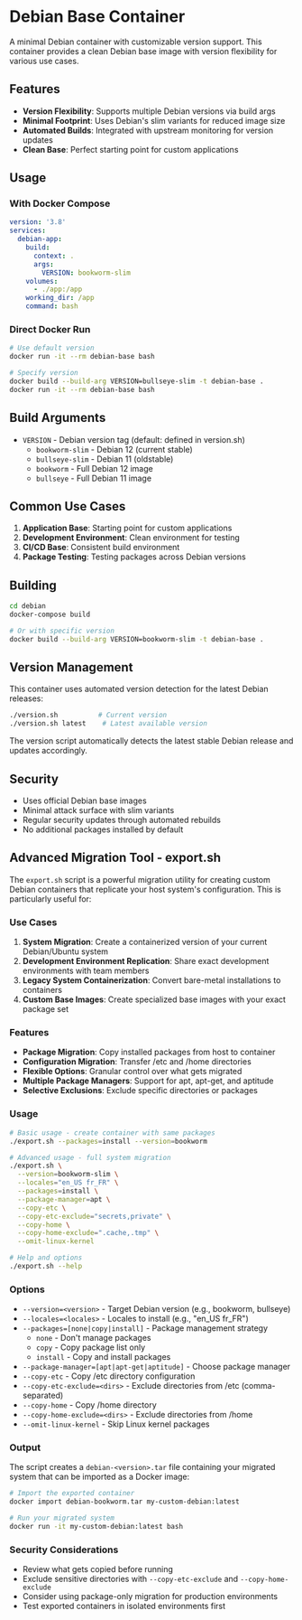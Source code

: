 # Debian Base Container

A minimal Debian container with customizable version support. This container provides a clean Debian base image with version flexibility for various use cases.

## Features

- **Version Flexibility**: Supports multiple Debian versions via build args
- **Minimal Footprint**: Uses Debian's slim variants for reduced image size
- **Automated Builds**: Integrated with upstream monitoring for version updates
- **Clean Base**: Perfect starting point for custom applications

## Usage

### With Docker Compose

```yaml
version: '3.8'
services:
  debian-app:
    build:
      context: .
      args:
        VERSION: bookworm-slim
    volumes:
      - ./app:/app
    working_dir: /app
    command: bash
```

### Direct Docker Run

```bash
# Use default version
docker run -it --rm debian-base bash

# Specify version
docker build --build-arg VERSION=bullseye-slim -t debian-base .
docker run -it --rm debian-base bash
```

## Build Arguments

- `VERSION` - Debian version tag (default: defined in version.sh)
  - `bookworm-slim` - Debian 12 (current stable)
  - `bullseye-slim` - Debian 11 (oldstable)
  - `bookworm` - Full Debian 12 image
  - `bullseye` - Full Debian 11 image

## Common Use Cases

1. **Application Base**: Starting point for custom applications
2. **Development Environment**: Clean environment for testing
3. **CI/CD Base**: Consistent build environment
4. **Package Testing**: Testing packages across Debian versions

## Building

```bash
cd debian
docker-compose build

# Or with specific version
docker build --build-arg VERSION=bookworm-slim -t debian-base .
```

## Version Management

This container uses automated version detection for the latest Debian releases:

```bash
./version.sh          # Current version
./version.sh latest    # Latest available version
```

The version script automatically detects the latest stable Debian release and updates accordingly.

## Security

- Uses official Debian base images
- Minimal attack surface with slim variants
- Regular security updates through automated rebuilds
- No additional packages installed by default

## Advanced Migration Tool - export.sh

The `export.sh` script is a powerful migration utility for creating custom Debian containers that replicate your host system's configuration. This is particularly useful for:

### Use Cases

1. **System Migration**: Create a containerized version of your current Debian/Ubuntu system
2. **Development Environment Replication**: Share exact development environments with team members
3. **Legacy System Containerization**: Convert bare-metal installations to containers
4. **Custom Base Images**: Create specialized base images with your exact package set

### Features

- **Package Migration**: Copy installed packages from host to container
- **Configuration Migration**: Transfer /etc and /home directories
- **Flexible Options**: Granular control over what gets migrated
- **Multiple Package Managers**: Support for apt, apt-get, and aptitude
- **Selective Exclusions**: Exclude specific directories or packages

### Usage

```bash
# Basic usage - create container with same packages
./export.sh --packages=install --version=bookworm

# Advanced usage - full system migration
./export.sh \
  --version=bookworm-slim \
  --locales="en_US fr_FR" \
  --packages=install \
  --package-manager=apt \
  --copy-etc \
  --copy-etc-exclude="secrets,private" \
  --copy-home \
  --copy-home-exclude=".cache,.tmp" \
  --omit-linux-kernel

# Help and options
./export.sh --help
```

### Options

- `--version=<version>` - Target Debian version (e.g., bookworm, bullseye)
- `--locales=<locales>` - Locales to install (e.g., "en_US fr_FR")
- `--packages=[none|copy|install]` - Package management strategy
  - `none` - Don't manage packages
  - `copy` - Copy package list only
  - `install` - Copy and install packages
- `--package-manager=[apt|apt-get|aptitude]` - Choose package manager
- `--copy-etc` - Copy /etc directory configuration
- `--copy-etc-exclude=<dirs>` - Exclude directories from /etc (comma-separated)
- `--copy-home` - Copy /home directory
- `--copy-home-exclude=<dirs>` - Exclude directories from /home
- `--omit-linux-kernel` - Skip Linux kernel packages

### Output

The script creates a `debian-<version>.tar` file containing your migrated system that can be imported as a Docker image:

```bash
# Import the exported container
docker import debian-bookworm.tar my-custom-debian:latest

# Run your migrated system
docker run -it my-custom-debian:latest bash
```

### Security Considerations

- Review what gets copied before running
- Exclude sensitive directories with `--copy-etc-exclude` and `--copy-home-exclude`
- Consider using package-only migration for production environments
- Test exported containers in isolated environments first
